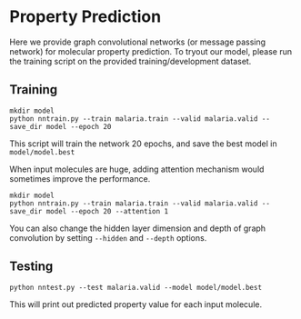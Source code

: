 # Property Prediction
Here we provide graph convolutional networks (or message passing network) for molecular property prediction. 
To tryout our model, please run the training script on the provided training/development dataset.

## Training
```
mkdir model
python nntrain.py --train malaria.train --valid malaria.valid --save_dir model --epoch 20
```
This script will train the network 20 epochs, and save the best model in `model/model.best`

When input molecules are huge, adding attention mechanism would sometimes improve the performance.
```
mkdir model
python nntrain.py --train malaria.train --valid malaria.valid --save_dir model --epoch 20 --attention 1
```
You can also change the hidden layer dimension and depth of graph convolution by setting `--hidden` and `--depth` options.

## Testing
```
python nntest.py --test malaria.valid --model model/model.best
```
This will print out predicted property value for each input molecule.
